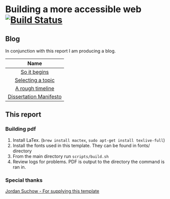 # Building a more accessible web [![Build Status](https://travis-ci.org/Geeman201/building-a-more-accessible-web-report.svg?branch=master)](https://travis-ci.org/Geeman201/building-a-more-accessible-web-report)

## Blog
In conjunction with this report I am producing a blog.

| Name |
|:-:|
|  [So it begins](https://medium.com/@Geeman201/so-it-begins-c6fa30b9485e)  |
|  [Selecting a topic](https://medium.com/@Geeman201/selecting-a-topic-4f0125941209) |
|  [A rough timeline](https://medium.com/@Geeman201/a-rough-timeline-725d050d1ed7) |
|  [Dissertation Manifesto](https://medium.com/@Geeman201/james-dissertation-manifesto-1d55a4afba7b) |

## This report
### Building pdf
1. Install LaTex. (`brew install mactex`, `sudo apt-get install texlive-full`)
2. Install the fonts used in this template. They can be found in fonts/ directory
3. From the main directory run `scripts/build.sh`
4. Review logs for problems. PDF is output to the directory the command is ran in.

### Special thanks
[Jordan Suchow - For supplying this template](https://github.com/suchow/Dissertate)

